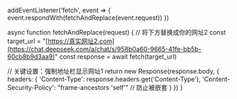 addEventListener('fetch', event => {
  event.respondWith(fetchAndReplace(event.request))
})

async function fetchAndReplace(request) {
  // 将下方替换成你的网址2
  const target_url = "[https://真实网址2.com](https://chat.deepseek.com/a/chat/s/958b0a60-9665-41fe-bb5b-60cb8b9d3aa9)" 
  const response = await fetch(target_url)
  
  // 关键设置：强制地址栏显示网址1
  return new Response(response.body, {
    headers: {
      'Content-Type': response.headers.get('Content-Type'),
      'Content-Security-Policy': "frame-ancestors 'self'" // 防止被嵌套
    }
  })
}
